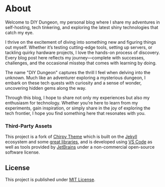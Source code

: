 # About
Welcome to DIY Dungeon, my personal blog where I share my adventures in self-hosting, tech tinkering, and exploring the latest shiny technologies that catch my eye.

I thrive on the excitement of diving into something new and figuring things out myself. Whether it’s testing cutting-edge tools, setting up servers, or tackling quirky hardware projects, I love the hands-on process of discovery. Every blog post here reflects my journey—complete with successes, challenges, and the occasional misstep that comes with learning by doing.

The name "DIY Dungeon" captures the thrill I feel when delving into the unknown. Much like an adventurer exploring a mysterious dungeon, I embark on these tech quests with curiosity and a sense of wonder, uncovering hidden gems along the way.

Through this blog, I hope to share not only my experiences but also my enthusiasm for technology. Whether you’re here to learn from my experiments, gain inspiration, or simply share in the joy of exploring the tech frontier, I hope you find something here that resonates with you.

### Third-Party Assets

This project is a fork of [Chirpy Theme][chirpy] which is built on the [Jekyll][jekyllrb] ecosystem and some [great libraries][lib], and is developed using [VS Code][vscode] as well as tools provided by [JetBrains][jetbrains] under a non-commercial open-source software license.

## License

This project is published under [MIT License][license].

[gem]: https://rubygems.org/gems/jekyll-theme-chirpy
[ci]: https://github.com/cotes2020/jekyll-theme-chirpy/actions/workflows/ci.yml?query=event%3Apush+branch%3Amaster
[codacy]: https://app.codacy.com/gh/cotes2020/jekyll-theme-chirpy/dashboard?utm_source=gh&utm_medium=referral&utm_content=&utm_campaign=Badge_grade
[license]: https://github.com/cotes2020/jekyll-theme-chirpy/blob/master/LICENSE
[open-container]: https://vscode.dev/redirect?url=vscode://ms-vscode-remote.remote-containers/cloneInVolume?url=https://github.com/cotes2020/jekyll-theme-chirpy
[jekyllrb]: https://jekyllrb.com/
[clipartmax]: https://www.clipartmax.com/middle/m2i8b1m2K9Z5m2K9_ant-clipart-childrens-ant-cute/
[demo]: https://cotes2020.github.io/chirpy-demo/
[wiki]: https://github.com/cotes2020/jekyll-theme-chirpy/wiki
[contribute-guide]: https://github.com/cotes2020/jekyll-theme-chirpy/blob/master/docs/CONTRIBUTING.md
[contributors]: https://github.com/cotes2020/jekyll-theme-chirpy/graphs/contributors
[lib]: https://github.com/cotes2020/chirpy-static-assets
[vscode]: https://code.visualstudio.com/
[jetbrains]: https://www.jetbrains.com/?from=jekyll-theme-chirpy
[chirpy]: https://github.com/cotes2020/jekyll-theme-chirpy

